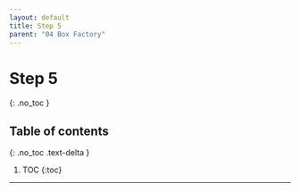 ```yaml
---
layout: default
title: Step 5
parent: "04 Box Factory"
---
```


# Step 5
{: .no_toc }

## Table of contents
{: .no_toc .text-delta }

1. TOC
{:toc}

---
